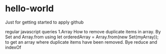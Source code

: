 # hello-world
Just for getting started to apply github

regular javascript queries
1.Array
How to remove duplicate items in array.
By Set and Array.from
using let orderedArray = Array.from(new Set(myArray)); to get an array where duplicate items have been removed.
Bye reduce and indexOf




